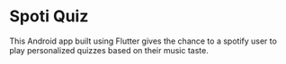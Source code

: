 # Spoti Quiz
This Android app built using Flutter gives the chance to a spotify user to play personalized quizzes based on their music taste.
